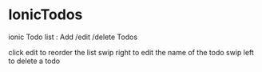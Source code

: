 # IonicTodos
ionic Todo list : Add /edit /delete Todos

click edit to reorder the list 
swip right to edit the name of the todo
swip left to delete a todo
